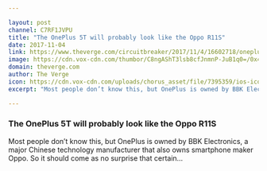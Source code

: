 ```yaml
---

layout: post
channel: C7RF1JVPU
title: "The OnePlus 5T will probably look like the Oppo R11S"
date: 2017-11-04
link: https://www.theverge.com/circuitbreaker/2017/11/4/16602718/oneplus-5t-probably-look-like-the-oppo-r11s
image: https://cdn.vox-cdn.com/thumbor/C8ngAShT3lsb8cfJnmnP-JuB1q0=/0x43:600x357/fit-in/1200x630/cdn.vox-cdn.com/uploads/chorus_asset/file/8716297/akrales_170615_1768_0081.jpg
domain: theverge.com
author: The Verge
icon: https://cdn.vox-cdn.com/uploads/chorus_asset/file/7395359/ios-icon.0.png
excerpt: "Most people don’t know this, but OnePlus is owned by BBK Electronics, a major Chinese technology manufacturer that also owns smartphone maker Oppo. So it should come as no surprise that certain..."

---
```


### The OnePlus 5T will probably look like the Oppo R11S

Most people don’t know this, but OnePlus is owned by BBK Electronics, a major Chinese technology manufacturer that also owns smartphone maker Oppo. So it should come as no surprise that certain...